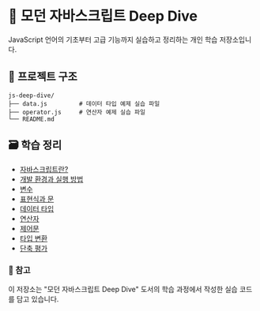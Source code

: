 # 🎯 모던 자바스크립트 Deep Dive

JavaScript 언어의 기초부터 고급 기능까지 실습하고 정리하는 개인 학습 저장소입니다.

## 📁 프로젝트 구조

```
js-deep-dive/
├── data.js         # 데이터 타입 예제 실습 파일
├── operator.js     # 연산자 예제 실습 파일
└── README.md
```


## 🗃️ 학습 정리

- [자바스크립트란?](https://www.notion.so/27b8e70ba5ff8078abbbc48da9f9263e?source=copy_link)
- [개발 환경과 실행 방법](https://www.notion.so/27b8e70ba5ff8067aae5e790afc1bd5f?source=copy_link)
- [변수](https://www.notion.so/27d8e70ba5ff80299bf6d28dab32867e?source=copy_link)
- [표현식과 문](https://www.notion.so/27d8e70ba5ff80d2a18be2ef699b6dcd?source=copy_link)
- [데이터 타입](https://www.notion.so/27f8e70ba5ff80e0b7d6ced09a9d746e?source=copy_link)
- [연산자](https://www.notion.so/27f8e70ba5ff80d4b3e4c271482ed038?source=copy_link)
- [제어문](https://www.notion.so/2808e70ba5ff8028aad5f46066c9d41b?source=copy_link)
- [타입 변환](https://www.notion.so/2808e70ba5ff8089b9f3f958dfd6c588?source=copy_link)
- [단축 평가](https://www.notion.so/2808e70ba5ff8067a572f7a71ebe1275?source=copy_link)

### 📝 참고
이 저장소는 "모던 자바스크립트 Deep Dive" 도서의 학습 과정에서 작성한 실습 코드를 담고 있습니다.